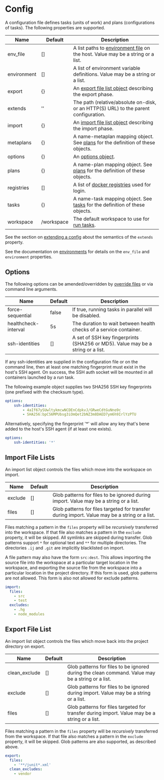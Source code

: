 # Config

A configuration file defines tasks (units of work) and plans (configurations of tasks). The following properties are supported.

| Name        | Default    | Description |
| ----------- | ---------- | ----------- |
| env_file    | []         | A list paths to [environment file](https://github.com/efritz/ij/blob/master/docs/environment.md#user-content-environment-files) on the host. Value may be a string or a list. |
| environment | []         | A list of environment variable definitions. Value may be a string or a list. |
| export      | {}         | An [export file list object](https://github.com/efritz/ij/blob/master/docs/config.md#user-content-export-file-list) describing the export phase. |
| extends     | ''         | The path (relative/absolute on-disk, or an HTTP(S) URL) to the parent configuration. |
| import      | {}         | An [import file list object](https://github.com/efritz/ij/blob/master/docs/config.md#user-content-import-file-list) describing the import phase. |
| metaplans   | {}         | A name-metaplan mapping object. See [plans](https://github.com/efritz/ij/blob/master/docs/plans.md#user-content-metaplans) for the definition of these objects. |
| options     | {}         | An [options object](https://github.com/efritz/ij/blob/master/docs/config.md#user-content-options). |
| plans       | {}         | A name-plan mapping object. See [plans](https://github.com/efritz/ij/blob/master/docs/plans.md#user-content-plans) for the definition of these objects. |
| registries  | []         | A list of [docker registries](https://github.com/efritz/ij/blob/master/docs/registries.md#user-content-registries) used for login. |
| tasks       | {}         | A name-task mapping object. See [tasks](https://github.com/efritz/ij/blob/master/docs/tasks.md#user-content-tasks) for the definition of these objects. |
| workspace   | /workspace | The default workspace to use for [run tasks](https://github.com/efritz/ij/blob/master/docs/tasks.md#user-content-run-task). |

See the section on [extending a config](https://github.com/efritz/ij/blob/master/docs/extend.md#user-content-extending-a-config) about the semantics of the `extends` property.

See the documentation on [environments](https://github.com/efritz/ij/blob/master/docs/environment.md#user-content-environment) for details on the `env_file` and `environment` properties.

## Options

The following options can be amended/overridden by [override files](https://github.com/efritz/ij/blob/master/docs/override.md#user-content-override-files) or via command line arguments.

| Name                 | Default | Description |
| -------------------- | ------- | ----------- |
| force-sequential     | false   | If true, running tasks in parallel will be disabled. |
| healthcheck-interval | 5s      | The duration to wait between health checks of a service container. |
| ssh-identities       | []      | A set of SSH key fingerprints (SHA256 or MD5). Value may be a string or a list. |

If any ssh-identities are supplied in the configuration file or on the command line, then at least one matching fingerprint must exist in the host's SSH agent. On success, the SSH auth socket will be mounted in all containers launched by a *run* task.

The following example object supplies two SHA256 SSH key fingerprints (one prefixed with the checksum type).

```yaml
options:
    ssh-identities:
        - 4aIf67ySUwltykmcwNCDEnCdpkvJ/GRweCdtGuNno9c
        - SHA256:bpCS6MPUbsg3iOmQet2bNZ3m8DAED7ym6h9IrlYzPTU
```

Alternatively, specifying the fingerprint '*' will allow any key that's bene added to the host's SSH agent (if at least one exists).

```yaml
options:
    ssh-identities: '*'
```

## Import File Lists

An import list object controls the files which move into the workspace on import.

| Name    | Default | Description |
| ------- | ------- | ----------- |
| exclude | []      | Glob patterns for files to be ignored during import. Value may be a string or a list. |
| files   | []      | Glob patterns for files targeted for transfer during import. Value may be a string or a list. |

Files matching a pattern in the `files` property will be *recursively* transferred into the workspace. If that file also matches a pattern in the `exclude` property, it will be skipped. All symlinks are skipped during transfer. Glob patterns support `*` for optional text and `**` for multiple directories. The directories `.ij` and `.git` are implicitly blacklisted on import.

A file pattern may also have the form `src:dest`. This allows importing the source file into the workspace at a particular target location in the workspace, and exporting the source file from the workspace into a particular location in the project directory. If this form is used, glob patterns are not allowed. This form is also not allowed for exclude patterns.

```yaml
import:
  files:
    - src
    - test
  excludes:
    - .hg
    - node_modules
```

## Export File List

An import list object controls the files which move back into the project directory on export.

| Name          | Default | Description |
| ------------- | ------- | ----------- |
| clean_exclude | []      | Glob patterns for files to be ignored during the clean command. Value may be a string or a list. |
| exclude       | []      | Glob patterns for files to be ignored during import. Value may be a string or a list. |
| files         | []      | Glob patterns for files targeted for transfer during import. Value may be a string or a list. |

Files matching a pattern in the `files` property will be *recursively* transferred from the workspace. If that file also matches a pattern in the `exclude` property, it will be skipped. Glob patterns are also supported, as described above.

```yaml
export:
  files:
    - '**/junit*.xml'
  clean_excludes:
    - vendor
```
